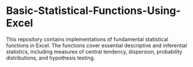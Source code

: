 # Basic-Statistical-Functions-Using-Excel
This repository contains implementations of fundamental statistical functions in Excel. The functions cover essential descriptive and inferential statistics, including measures of central tendency, dispersion, probability distributions, and hypothesis testing.
